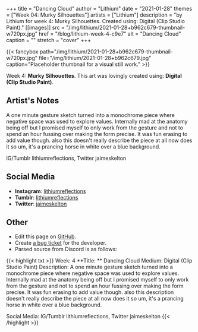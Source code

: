 +++
title =       "Dancing Cloud"
author =      "Lithium"
date =        "2021-01-28"
themes =      ["Week 04: Murky Silhouettes"]
artists =     ["Lithium"]
description = "by Lithium for week 4: Murky Silhouettes. Created using: Digital (Clip Studio Paint)."
[[images]]
      src = "/img/lithium/2021-01-28+b962c679-thumbnail-w720px.jpg"
      href = "/blog/lithium-week-4-c9e7"
      alt = "Dancing Cloud"
      caption = ""
      stretch = "cover"
+++

{{< fancybox path="/img/lithium/2021-01-28+b962c679-thumbnail-w720px.jpg" file="/img/lithium/2021-01-28+b962c679.jpg" caption="Placeholder thumbnail for a visual still work." >}}


Week 4: **Murky Silhouettes**. This art was lovingly created using: **Digital (Clip Studio Paint)**.

## Artist's Notes

A one minute gesture sketch turned into a monochrome piece where negative space was used to explore values. Internally mad at the anatomy being off but I promised myself to only work from the gesture and not to spend an hour fussing over making the form precise. It was fun erasing to add value though. also this doesn't really describe the piece at all now does it so um, it's a prancing horse in white over a blue background.

IG/Tumblr lithiumreflections, Twitter jaimeskelton

## Social Media

- **Instagram**: <a href='https://instagram.com/lithiumreflections' target='_blank'>lithiumreflections</a>
- **Tumblr**: <a href='https://lithiumreflections.tumblr.com' target='_blank'>lithiumreflections</a>
- **Twitter**: <a href='https://twitter.com/jaimeskelton' target='_blank'>jaimeskelton</a>

## Other

- Edit this page on [GitHub](https://github.com/teaminkling/web-refresh/edit/main/content/blog/lithium-week-4-c9e7.md).
- Create [a bug ticket](https://github.com/teaminkling/web-refresh/issues/new?assignees=&labels=bug&template=problem-report.md&title=) for the developer.
- Parsed source from Discord is as follows:

{{< highlight txt >}}
Week: 4
**Title:  ** Dancing Cloud
Medium: Digital (Clip Studio Paint)
Description: A one minute gesture sketch turned into a monochrome piece where negative space was used to explore values. Internally mad at the anatomy being off but I promised myself to only work from the gesture and not to spend an hour fussing over making the form precise. It was fun erasing to add value though. also this description doesn't really describe the piece at all now does it so um, it's a prancing horse in white over a blue background.

Social Media: IG/Tumblr lithiumreflections, Twitter jaimeskelton
{{< /highlight >}}